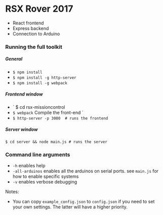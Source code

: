 # RSX Rover 2017
- React frontend
- Express backend
- Connection to Arduino

### Running the full toolkit
##### General
- ` $ npm install `
- ` $ npm install -g http-server `
- ` $ npm install -g webpack `
##### Frontend window
- ` $ cd rsx-missioncontrol
- ` $ webpack ` Compile the front-end `
- ` $ http-server -p 3000  # runs the frontend `
##### Server window
` $ cd server && node main.js # runs the server `

### Command line arguments
- `-h` enables help
- `-all-arduinos` enables all the arduinos on serial ports. see `main.js` for how to enable specific systems
- `-v` enables verbose debugging

Notes:
- You can copy `example_config.json` to `config.json` if you need to set your own settings. The latter will have a higher priority.